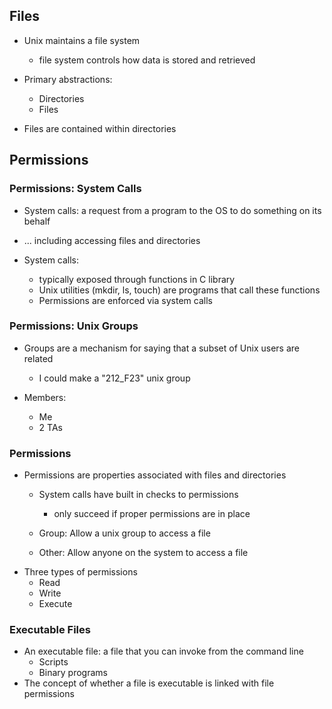 ## Files
- Unix maintains a file system
    - file system controls how data is stored and retrieved

- Primary abstractions:
    - Directories
    - Files

- Files are contained within directories
## Permissions
### Permissions: System Calls
- System calls: a request from a program to the OS to do something on its behalf
- ... including accessing files and directories

- System calls:
    - typically exposed through functions in C library
    - Unix utilities (mkdir, ls, touch) are programs that call these functions
    - Permissions are enforced via system calls
### Permissions: Unix Groups
- Groups are a mechanism for saying that a subset of Unix users are related
    - I could make a "212_F23" unix group
    
- Members:
    - Me
    - 2 TAs

### Permissions
- Permissions are properties associated with files and directories
    - System calls have built in checks to permissions
        - only succeed if proper permissions are in place

    - Group: Allow a unix group to access a file
    - Other: Allow anyone on the system to access a file
- Three types of permissions
    - Read
    - Write
    - Execute

### Executable Files
- An executable file: a file that you can invoke from the command line
    - Scripts 
    - Binary programs
- The concept of whether a file is executable is linked with file permissions

